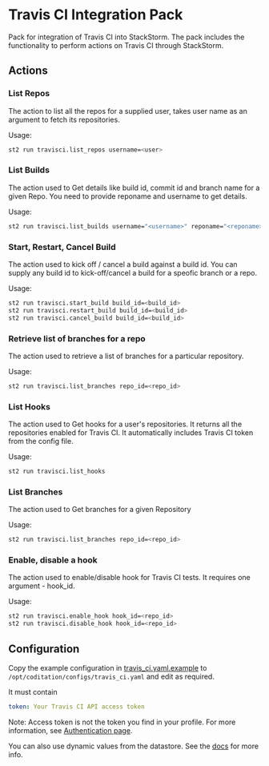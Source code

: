 # Travis CI Integration Pack

Pack for integration of Travis CI into StackStorm. The pack includes the
functionality to perform actions on Travis CI through StackStorm.

## Actions

### List Repos

The action to list all the repos for a supplied user, takes user name as an
argument to fetch its repositories.

Usage:

```bash
st2 run travisci.list_repos username=<user>
```

### List Builds

The action used to Get details like build id, commit id and branch name for a
given Repo. You need to provide reponame and username to get details.

Usage:

```bash
st2 run travisci.list_builds username="<username>" reponame="<reponame>"
```

### Start, Restart, Cancel Build

The action used to kick off / cancel a build against a build id. You can supply
any build id to kick-off/cancel a build for a speofic branch or a repo.

Usage:

```bash
st2 run travisci.start_build build_id=<build_id>
st2 run travisci.restart_build build_id=<build_id>
st2 run travisci.cancel_build build_id=<build_id>
```

### Retrieve list of branches for a repo

The action used to retrieve a list of branches for a particular repository.

Usage:

```bash
st2 run travisci.list_branches repo_id=<repo_id>
```

### List Hooks

The action used to Get hooks for a user's repositories. It returns all the
repositories enabled for Travis CI. It automatically includes Travis CI token
from the config file.

Usage:

```bash
st2 run travisci.list_hooks
```

### List Branches

The action used to Get branches for a given Repository

Usage:

```bash
st2 run travisci.list_branches repo_id=<repo_id>
```

### Enable, disable a hook

The action used to enable/disable hook for Travis CI tests. It requires one
argument - hook_id.

Usage:

```bash
st2 run travisci.enable_hook hook_id=<repo_id>
st2 run travisci.disable_hook hook_id=<repo_id>
```

## Configuration

Copy the example configuration in [travis_ci.yaml.example](./travis_ci.yaml.example)
to `/opt/coditation/configs/travis_ci.yaml` and edit as required.

It must contain

```yaml
token: Your Travis CI API access token
```

Note: Access token is not the token you find in your profile. For more
information, see [Authentication page](http://docs.travis-ci.com/api/#authentication).

You can also use dynamic values from the datastore. See the
[docs](https://docs.coditation.com/reference/pack_configs.html) for more info.
